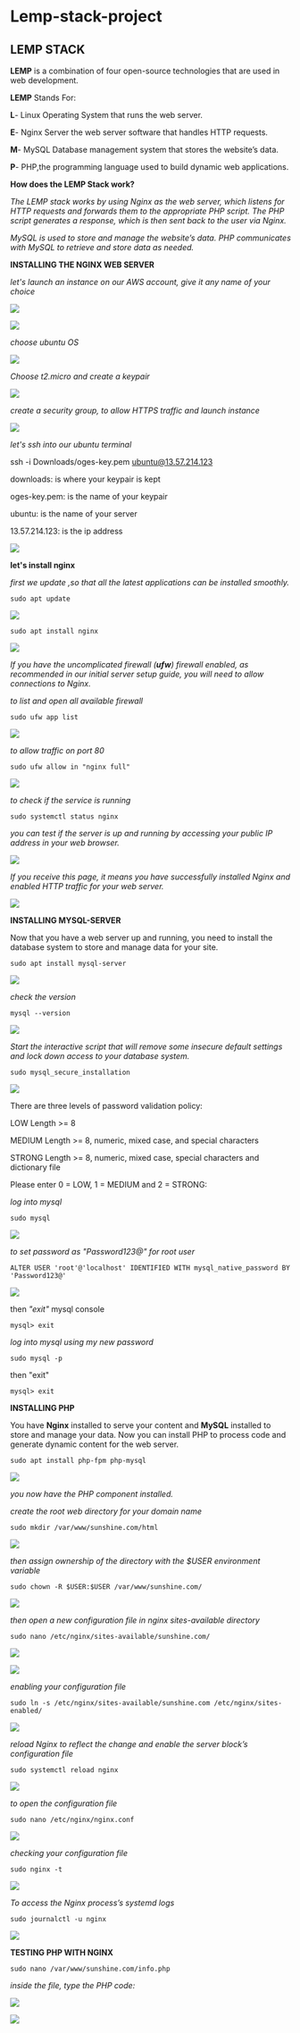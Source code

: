 # Lemp-stack-project

## LEMP STACK

__LEMP__ is a combination of four open-source technologies that are used in web development. 

__LEMP__ Stands For:

__L__- Linux Operating System that runs the web server.

__E__- Nginx Server the web server software that handles HTTP requests.

__M__- MySQL Database management system that stores the website’s data.

__P__- PHP,the programming language used to build dynamic web applications.


__How does the LEMP Stack work?__

_The LEMP stack works by using Nginx as the web server, which listens for HTTP requests and forwards them to the appropriate PHP script. The PHP script generates a response, which is then sent back to the user via Nginx._

_MySQL is used to store and manage the website’s data. PHP communicates with MySQL to retrieve and store data as needed._


__INSTALLING THE NGINX WEB SERVER__

_let's launch an instance on our AWS account, give it any name of your choice_

![](./images/1.png)

![](./images/2.png)

_choose ubuntu OS_

![](./images/3.png)

_Choose t2.micro and create a keypair_

![](./images/35.png)

_create a security group, to allow HTTPS traffic and launch instance_

![](./images/5.png)

_let's ssh into our ubuntu terminal_

ssh -i Downloads/oges-key.pem ubuntu@13.57.214.123

downloads: is where your keypair is kept

oges-key.pem: is the name of your keypair

ubuntu: is the name of your server

13.57.214.123: is the ip address

![](./images/36.png)

__let's install nginx__

_first we update ,so that all the latest applications can be installed smoothly._

`sudo apt update`

![](./images/8.png)

`sudo apt install nginx`

![](./images/9.png)

_If you have the uncomplicated firewall (__ufw__) firewall enabled, as recommended in our initial server setup guide, you will need to allow connections to Nginx._

_to list and open all available firewall_

`sudo ufw app list`

![](./images/10.png)

_to allow traffic on port 80_

`sudo ufw allow in "nginx full"`

![](./images/11.png)

_to check if the service is running_

`sudo systemctl status nginx`

_you can test if the server is up and running by accessing your public IP address in your web browser._

![](./images/13.png)

_If you receive this page, it means you have successfully installed Nginx and enabled HTTP traffic for your web server._

![](./images/14.png)

 

 __INSTALLING MYSQL-SERVER__

 Now that you have a web server up and running, you need to install the database system to store and manage data for your site.

 `sudo apt install mysql-server`

 ![](./images/15.png)

 _check the version_

 `mysql --version`

 ![](./images/16.png)

 _Start the interactive script that will remove some insecure default settings and lock down access to your database system._

 `sudo mysql_secure_installation`

 ![](./images/17.png)



 There are three levels of password validation policy:

LOW    Length >= 8

MEDIUM Length >= 8, numeric, mixed case, and special characters

STRONG Length >= 8, numeric, mixed case, special characters and dictionary file

Please enter 0 = LOW, 1 = MEDIUM and 2 = STRONG:


 _log into mysql_

`sudo mysql`

![](./images/18.png)

_to set password as "Password123@" for root user_

`ALTER USER 'root'@'localhost' IDENTIFIED WITH mysql_native_password BY 'Password123@'`

![](./images/19.png)

then _"exit"_ mysql console

`mysql> exit`

_log into mysql using my new password_

`sudo mysql -p`

then "exit"

`mysql> exit`

__INSTALLING PHP__

You have __Nginx__ installed to serve your content and __MySQL__ installed to store and manage your data. Now you can install PHP to process code and generate dynamic content for the web server.


 `sudo apt install php-fpm php-mysql`

![](./images/20.png)

_you now have the PHP component installed._




_create the root web directory for your domain name_

`sudo mkdir /var/www/sunshine.com/html`

![](./images/21.png)

_then assign ownership of the directory with the $USER environment variable_

`sudo chown -R $USER:$USER /var/www/sunshine.com/`

![](./images/22.png)

_then open a new configuration file in nginx sites-available directory_

`sudo nano /etc/nginx/sites-available/sunshine.com/`

![](./images/23.png)


![](./images/24.png)


_enabling your configuration file_

`sudo ln -s /etc/nginx/sites-available/sunshine.com /etc/nginx/sites-enabled/`

![](./images/25.png)

_reload Nginx to reflect the change and enable the server block’s configuration file_

`sudo systemctl reload nginx`

![](./images/26.png)

_to open the configuration file_

`sudo nano /etc/nginx/nginx.conf`

![](./images/27.png)

_checking your configuration file_

`sudo nginx -t`

![](./images/28.png)

_To access the Nginx process’s systemd logs_

`sudo journalctl -u nginx`

![](./images/29.png)


__TESTING PHP WITH NGINX__

`sudo nano /var/www/sunshine.com/info.php`

_inside the file, type the PHP code:_

<?php

phpinfo ();

?>


![](./images/30.png)


![](./images/34.png)








